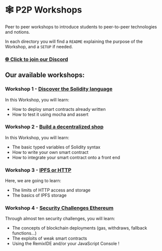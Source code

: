 # :spider_web: P2P Workshops

Peer to peer workshops to introduce students to peer-to-peer technologies and notions.

In each directory you will find a `README` explaining the purpose of the Workshop, and a `SETUP` if needed.

### [🌐 Click to join our Discord](https://discord.gg/Yqq2ADGDS7)

## Our available workshops:

### Workshop 1 - [Discover the Solidity language](./1.Solidity)
In this Workshop, you will learn:

* How to deploy smart contracts already written
* How to test it using mocha and assert


### Workshop 2 - [Build a decentralized shop](./2.SmartShop)
In this Workshop, you will learn:

* The basic typed variables of Solidity syntax
* How to write your own smart contract
* How to integrate your smart contract onto a front end

### Workshop 3 - [IPFS or HTTP](./3.IPFS_or_HTTP)
Here, we are going to learn:

* The limits of HTTP access and storage
* The basics of IPFS storage

### Workshop 4 - [Security Challenges Ethereum](./4.SecuChallengesEth)
Through almost ten security challenges, you will learn:

* The concepts of blockchain deployments (gas, withdraws, fallback functions...)
* The exploits of weak smart contracts
* Using the RemixIDE and/or your JavaScript Console !

